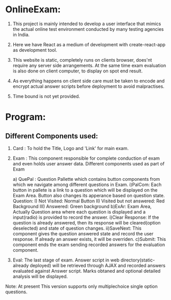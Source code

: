 OnlineExam:
===========

1. This project is mainly intended to develop a user interface that mimics the actual
   online test environment conducted by many testing agencies in India.

2. Here we have React as a medium of development with create-react-app as development tool.

3. This website is static, completely runs on clients browser, does'nt require any server
   side arrangements. At the same time exam evaluation is also done on client computer, to display 
   on spot end result.
4. As everything happens on client side care must be taken to encode and encrypt actual answer scripts
   before deployment to avoid malpractises.
5. Time bound is not yet provided.


Program:
========

Different Components used:
--------------------------

1. Card : To hold the Title, Logo and 'Link' for main exam.

2. Exam : This component responsible for complete conduction of exam and even holds user answer data.
	  Different components used as part of Exam

	a) QuePal : Question Pallette which contains button components from which we navigate among 
		    different questions in Exam.
			i)PalCom: Each button in pallete is a link to a question which will be displayed
				  on the Exam Area. Button also changes its apperance based on question state.
				  Question: I) Not Visited: Normal Button
					    II) Visited but not answered: Red Background
					    III) Answered: Green background
	b)ExAr: Exam Area, Actually Question area where each question is displayed and a input(radio) is 
		provided to record the answer.
			i)Clear Response: If the question is already answered, then its response will be
					  cleared(option deselected) and state of question changes.
			ii)SaveNext: This component gives the question answered state and record the user
					response. If already an answer exists, it will be overriden.
	c)Submit: This component ends the exam sending recorded answers for the evaluation component.

3. Eval: The last stage of exam. Answer script in web directory(static-already deployed) will be retrieved 
	 through AJAX and recorded answers evaluated against Answer script. Marks obtaned and optional
	 detailed analysis will be displayed.    

Note: At present This version supports only multiplechoice single option questions.
